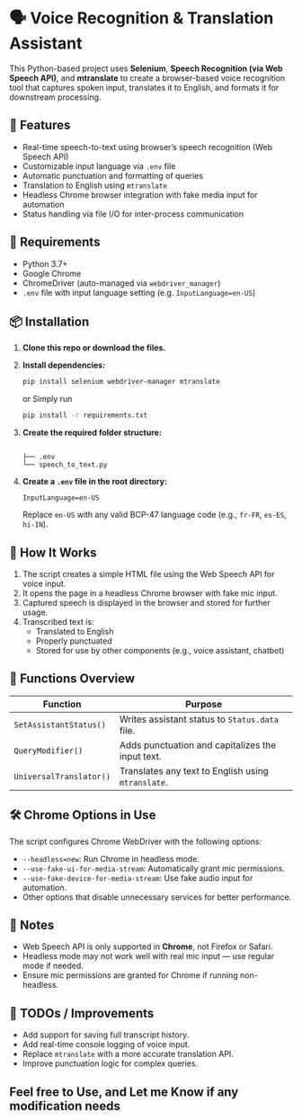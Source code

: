 # 🗣️ Voice Recognition & Translation Assistant

This Python-based project uses **Selenium**, **Speech Recognition (via Web Speech API)**, and **mtranslate** to create a browser-based voice recognition tool that captures spoken input, translates it to English, and formats it for downstream processing.

## 🚀 Features

- Real-time speech-to-text using browser’s speech recognition (Web Speech API)
- Customizable input language via `.env` file
- Automatic punctuation and formatting of queries
- Translation to English using `mtranslate`
- Headless Chrome browser integration with fake media input for automation
- Status handling via file I/O for inter-process communication

## 🧰 Requirements

- Python 3.7+
- Google Chrome
- ChromeDriver (auto-managed via `webdriver_manager`)
- `.env` file with input language setting (e.g. `InputLanguage=en-US`)

## 📦 Installation

1. **Clone this repo or download the files.**

2. **Install dependencies:**
   ```bash
   pip install selenium webdriver-manager mtranslate
   ```
   or Simply run
   ```bash
   pip install -r requirements.txt
   ```

4. **Create the required folder structure:**
   ```

   ├── .env
   └── speech_to_text.py
   ```

5. **Create a `.env` file in the root directory:**
   ```
   InputLanguage=en-US
   ```

   Replace `en-US` with any valid BCP-47 language code (e.g., `fr-FR`, `es-ES`, `hi-IN`).

## 🧪 How It Works

1. The script creates a simple HTML file using the Web Speech API for voice input.
2. It opens the page in a headless Chrome browser with fake mic input.
3. Captured speech is displayed in the browser and stored for further usage.
4. Transcribed text is:
   - Translated to English
   - Properly punctuated
   - Stored for use by other components (e.g., voice assistant, chatbot)

## 🧩 Functions Overview

| Function               | Purpose                                           |
|------------------------|---------------------------------------------------|
| `SetAssistantStatus()` | Writes assistant status to `Status.data` file.    |
| `QueryModifier()`      | Adds punctuation and capitalizes the input text.  |
| `UniversalTranslator()`| Translates any text to English using `mtranslate`.|

## 🛠️ Chrome Options in Use

The script configures Chrome WebDriver with the following options:

- `--headless=new`: Run Chrome in headless mode.
- `--use-fake-ui-for-media-stream`: Automatically grant mic permissions.
- `--use-fake-device-for-media-stream`: Use fake audio input for automation.
- Other options that disable unnecessary services for better performance.

## 📌 Notes

- Web Speech API is only supported in **Chrome**, not Firefox or Safari.
- Headless mode may not work well with real mic input — use regular mode if needed.
- Ensure mic permissions are granted for Chrome if running non-headless.

## 🧼 TODOs / Improvements

- Add support for saving full transcript history.
- Add real-time console logging of voice input.
- Replace `mtranslate` with a more accurate translation API.
- Improve punctuation logic for complex queries.

##
## Feel free to Use, and Let me Know if any modification needs 
